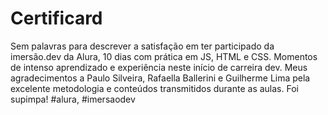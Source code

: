# Certificard

Sem palavras para descrever a satisfação em ter participado da imersão.dev da Alura, 10 dias com prática em JS, HTML e CSS. Momentos de intenso aprendizado e experiência neste início de carreira dev. Meus agradecimentos a Paulo Silveira, Rafaella Ballerini e Guilherme Lima pela excelente metodologia e conteúdos transmitidos durante as aulas. Foi supimpa! #alura, #imersaodev
